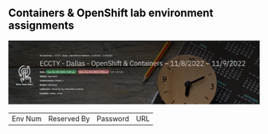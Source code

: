 
<h2 style="color:black">Containers & OpenShift lab environment assignments</h2>


  ![](./images/containers-header.png)


|             |                            |             |               |
|-------------|---------------------------|-------------|----------------|
Env Num |	Reserved By |	Password  |	URL  |






<!--



|             |                            |             |               |
|-------------|---------------------------|-------------|----------------|
Env Num |	Reserved By |	Password  |	URL  |
17|	aqua@labs.net |	jtp7tfh5|https://cloud.skytap.com/vms/8c8d9b5c267ffb2d5852dc122e18043b/desktops
18|	black@labs.net| 8hskssss|https://cloud.skytap.com/vms/be332aa6c4c87f8021cdb23123f0d5e0/desktops
19|	coral@labs.net|	695dw37p|	https://cloud.skytap.com/vms/30c0bf152fb53878814000702b3d33ef/desktops
20|	dove@labs.net|	sk9jbcga|	https://cloud.skytap.com/vms/efc991d369e69471e24380a6d686c932/desktops
21|	|	yh7h3lt9|	https://cloud.skytap.com/vms/84365134f45d5e5d56f5c4f4e8225dd3/desktops
22|	|	lgsr1f2t|	https://cloud.skytap.com/vms/1ea22aa35b507257185cdbb9333573a4/desktops
23|	|	xt2ffa2o|	https://cloud.skytap.com/vms/41c658ace1a5402601c015104dc32688/desktops
24|	|	j2z03e1p|	https://cloud.skytap.com/vms/9161bed1999c72d6e1af6a04d6c88c3d/desktops
25|	|	zwaysztm|	https://cloud.skytap.com/vms/4d2bb41dade4f89787110542d4dcfd5f/desktops

  
-->